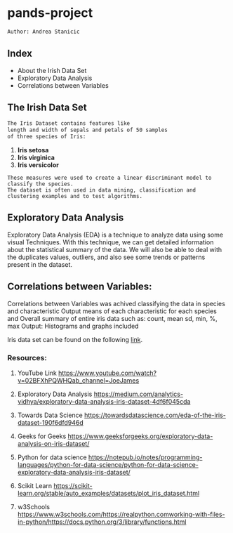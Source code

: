 # pands-project
 ```bash
 Author: Andrea Stanicic
 ```
## Index
* About the Irish Data Set
* Exploratory Data Analysis
* Correlations between Variables

## The Irish Data Set
```bash
The Iris Dataset contains features like 
length and width of sepals and petals of 50 samples 
of three species of Iris:
```
 1. **Iris setosa**
 2. **Iris virginica**
 3. **Iris versicolor**
 ```
These measures were used to create a linear discriminant model to classify the species.
The dataset is often used in data mining, classification and clustering examples and to test algorithms.
```
## Exploratory Data Analysis

Exploratory Data Analysis (EDA) is a technique to analyze data using some visual Techniques. With this technique, we can get detailed information about the statistical summary of the data. We will also be able to deal with the duplicates values, outliers, and also see some trends or patterns present in the dataset.


## Correlations between Variables:

Correlations between Variables was achived classifying the data in species and characteristic
Output means of each characteristic for each species and Overall summary of entire iris data such as: count, mean sd, min, %, max
Output: Histograms and graphs included

Iris data set can be found on the following [link](https://archive.ics.uci.edu/ml/machine-learning-databases/iris/).

### Resources:

1.  YouTube Link
https://www.youtube.com/watch?v=02BFXhPQWHQab_channel=JoeJames

2. Exploratory Data Analysis https://medium.com/analytics-vidhya/exploratory-data-analysis-iris-dataset-4df6f045cda
3. Towards Data Science
https://towardsdatascience.com/eda-of-the-iris-dataset-190f6dfd946d 
4. Geeks for Geeks
https://www.geeksforgeeks.org/exploratory-data-analysis-on-iris-dataset/

5. Python for data science https://notepub.io/notes/programming-languages/python-for-data-science/python-for-data-science-exploratory-data-analysis-iris-dataset/

6. Scikit Learn https://scikit-learn.org/stable/auto_examples/datasets/plot_iris_dataset.html

7. w3Schools https://www.w3schools.com/https://realpython.comworking-with-files-in-python/https://docs.python.org/3/library/functions.html

